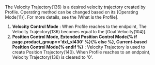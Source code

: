 The Velocity Trajectory(136) is a desired velocity trajectory created by Profile. Operating method can be changed based on its [Operating Mode(11)]. For more details, see the [What is the Profile].
1. **Velocity Control Mode** : When Profile reaches to the endpoint, The Velocity Trajectory(136) becomes equal to the [Goal Velocity(104)].
2. **Position Control Mode, Extended Position Control Mode{% if page.product_group=='dxl_xl430' %}{% else %}, Current-based Position Control Mode{% endif %}** : Velocity Trajectory is used to create Position Trajectory(140). When Profile reaches to an endpoint, Velocity Trajectory(136) is cleared to '0'.

